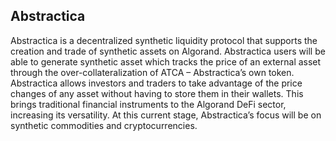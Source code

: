 ## Abstractica
Abstractica is a decentralized synthetic liquidity protocol that supports the creation and trade of synthetic assets on Algorand. Abstractica users will be able to generate synthetic asset which tracks the price of an external asset through the over-collateralization of ATCA – Abstractica’s own token. Abstractica allows investors and traders to take advantage of the price changes of any asset without having to store them in their wallets. This brings traditional financial instruments to the Algorand DeFi sector, increasing its versatility. At this current stage, Abstractica’s focus will be on synthetic commodities and cryptocurrencies.
